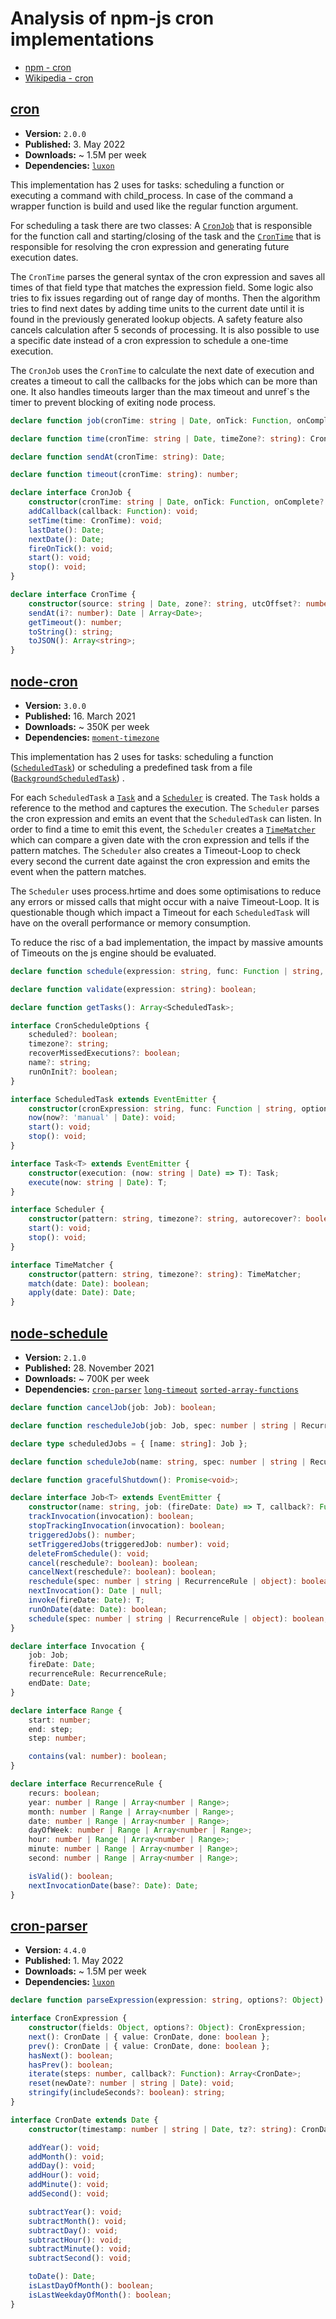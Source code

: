 # Analysis of npm-js cron implementations

- [npm - cron](https://www.npmjs.com/search?ranking=popularity&q=cron)
- [Wikipedia - cron](https://en.wikipedia.org/wiki/Cron)

## [cron](https://www.npmjs.com/package/cron)

- **Version:** `2.0.0`
- **Published:** 3. May 2022
- **Downloads:** ~ 1.5M per week
- **Dependencies:**
  [`luxon`](https://www.npmjs.com/package/luxon)

This implementation has 2 uses for tasks: scheduling a function or executing a command with child_process.
In case of the command a wrapper function is build and used like the regular function argument.

For scheduling a task there are two classes: A [`CronJob`](https://github.com/kelektiv/node-cron/blob/master/lib/job.js)
that is responsible for the function call and starting/closing of the task and the
[`CronTime`](https://github.com/kelektiv/node-cron/blob/master/lib/time.js) that is responsible for resolving the cron
expression and generating future execution dates.

The `CronTime` parses the general syntax of the cron expression and saves all times of that field type
that matches the expression field. Some logic also tries to fix issues regarding out of range day of months.
Then the algorithm tries to find next dates by adding time units to the current date until it is found in the
previously generated lookup objects. A safety feature also cancels calculation after 5 seconds of processing.
It is also possible to use a specific date instead of a cron expression to schedule a one-time execution.

The `CronJob` uses the `CronTime` to calculate the next date of execution and creates a timeout to call the callbacks
for the jobs which can be more than one. It also handles timeouts larger than the max timeout and unref`s the timer
to prevent blocking of exiting node process.

```ts
declare function job(cronTime: string | Date, onTick: Function, onComplete?: Function, startNow?: boolean, timeZone?: string, context?: any, runOnInit?: boolean, utcOffset?: number, unrefTimeout?: boolean): CronJob;

declare function time(cronTime: string | Date, timeZone?: string): CronTime;

declare function sendAt(cronTime: string): Date;

declare function timeout(cronTime: string): number;

declare interface CronJob {
    constructor(cronTime: string | Date, onTick: Function, onComplete?: Function, startNow?: boolean, timeZone?: string, context?: any, runOnInit?: boolean, utcOffset?: number, unrefTimeout?: boolean): CronJob;
    addCallback(callback: Function): void;
    setTime(time: CronTime): void;
    lastDate(): Date;
    nextDate(): Date;
    fireOnTick(): void;
    start(): void;
    stop(): void;
}

declare interface CronTime {
    constructor(source: string | Date, zone?: string, utcOffset?: number): CronTime;
    sendAt(i?: number): Date | Array<Date>;
    getTimeout(): number;
    toString(): string;
    toJSON(): Array<string>;
}
```

## [node-cron](https://www.npmjs.com/package/node-cron)

- **Version:** `3.0.0`
- **Published:** 16. March 2021
- **Downloads:** ~ 350K per week
- **Dependencies:**
  [`moment-timezone`](https://www.npmjs.com/package/moment-timezone)

This implementation has 2 uses for tasks: scheduling a function
([`ScheduledTask`](https://github.com/node-cron/node-cron/blob/master/src/scheduled-task.js))
or scheduling a predefined task from a file
([`BackgroundScheduledTask`](https://github.com/node-cron/node-cron/blob/master/src/background-scheduled-task/index.js))
.

For each `ScheduledTask` a [`Task`](https://github.com/node-cron/node-cron/blob/master/src/task.js)
and a [`Scheduler`](https://github.com/node-cron/node-cron/blob/master/src/scheduler.js) is created.
The `Task` holds a reference to the method and captures the execution.
The `Scheduler` parses the cron expression and emits an event that the `ScheduledTask` can listen.
In order to find a time to emit this event, the `Scheduler` creates a
[`TimeMatcher`](https://github.com/node-cron/node-cron/blob/master/src/time-matcher.js) which can compare a given date
with the cron expression and tells if the pattern matches. The `Scheduler` also creates a Timeout-Loop to check every
second the current date against the cron expression and emits the event when the pattern matches.

The `Scheduler` uses process.hrtime and does some optimisations to reduce any errors or missed calls that might occur
with a naive Timeout-Loop. It is questionable though which impact a Timeout for each `ScheduledTask` will have on the
overall performance or memory consumption.

To reduce the risc of a bad implementation, the impact by massive amounts of Timeouts on the js engine
should be evaluated.

```ts
declare function schedule(expression: string, func: Function | string, options?: CronScheduleOptions): ScheduledTask;

declare function validate(expression: string): boolean;

declare function getTasks(): Array<ScheduledTask>;

interface CronScheduleOptions {
    scheduled?: boolean;
    timezone?: string;
    recoverMissedExecutions?: boolean;
    name?: string;
    runOnInit?: boolean;
}

interface ScheduledTask extends EventEmitter {
    constructor(cronExpression: string, func: Function | string, options?: CronScheduleOptions): ScheduledTask;
    now(now?: 'manual' | Date): void;
    start(): void;
    stop(): void;
}

interface Task<T> extends EventEmitter {
    constructor(execution: (now: string | Date) => T): Task;
    execute(now: string | Date): T;
}

interface Scheduler {
    constructor(pattern: string, timezone?: string, autorecover?: boolean): Scheduler;
    start(): void;
    stop(): void;
}

interface TimeMatcher {
    constructor(pattern: string, timezone?: string): TimeMatcher;
    match(date: Date): boolean;
    apply(date: Date): Date;
}
```

## [node-schedule](https://www.npmjs.com/package/node-schedule)

- **Version:** `2.1.0`
- **Published:** 28. November 2021
- **Downloads:** ~ 700K per week
- **Dependencies:**
  [`cron-parser`](https://www.npmjs.com/package/cron-parser)
  [`long-timeout`](https://www.npmjs.com/package/long-timeout)
  [`sorted-array-functions`](https://www.npmjs.com/package/sorted-array-functions)

```ts
declare function cancelJob(job: Job): boolean;

declare function rescheduleJob(job: Job, spec: number | string | RecurrenceRule | object): Job;

declare type scheduledJobs = { [name: string]: Job };

declare function scheduleJob(name: string, spec: number | string | RecurrenceRule | object, method: Function, callback?: Function): Job;

declare function gracefulShutdown(): Promise<void>;

declare interface Job<T> extends EventEmitter {
    constructor(name: string, job: (fireDate: Date) => T, callback?: Function): Job;
    trackInvocation(invocation): boolean;
    stopTrackingInvocation(invocation): boolean;
    triggeredJobs(): number;
    setTriggeredJobs(triggeredJob: number): void;
    deleteFromSchedule(): void;
    cancel(reschedule?: boolean): boolean;
    cancelNext(reschedule?: boolean): boolean;
    reschedule(spec: number | string | RecurrenceRule | object): boolean;
    nextInvocation(): Date | null;
    invoke(fireDate: Date): T;
    runOnDate(date: Date): boolean;
    schedule(spec: number | string | RecurrenceRule | object): boolean;
}

declare interface Invocation {
    job: Job;
    fireDate: Date;
    recurrenceRule: RecurrenceRule;
    endDate: Date;
}

declare interface Range {
    start: number;
    end: step;
    step: number;

    contains(val: number): boolean;
}

declare interface RecurrenceRule {
    recurs: boolean;
    year: number | Range | Array<number | Range>;
    month: number | Range | Array<number | Range>;
    date: number | Range | Array<number | Range>;
    dayOfWeek: number | Range | Array<number | Range>;
    hour: number | Range | Array<number | Range>;
    minute: number | Range | Array<number | Range>;
    second: number | Range | Array<number | Range>;

    isValid(): boolean;
    nextInvocationDate(base?: Date): Date;
}
```

## [cron-parser](https://www.npmjs.com/package/cron-parser)

- **Version:** `4.4.0`
- **Published:** 1. May 2022
- **Downloads:** ~ 1.5M per week
- **Dependencies:**
  [`luxon`](https://www.npmjs.com/package/luxon)

```ts
declare function parseExpression(expression: string, options?: Object): CronExpression;

interface CronExpression {
    constructor(fields: Object, options?: Object): CronExpression;
    next(): CronDate | { value: CronDate, done: boolean };
    prev(): CronDate | { value: CronDate, done: boolean };
    hasNext(): boolean;
    hasPrev(): boolean;
    iterate(steps: number, callback?: Function): Array<CronDate>;
    reset(newDate?: number | string | Date): void;
    stringify(includeSeconds?: boolean): string;
}

interface CronDate extends Date {
    constructor(timestamp: number | string | Date, tz?: string): CronDate;

    addYear(): void;
    addMonth(): void;
    addDay(): void;
    addHour(): void;
    addMinute(): void;
    addSecond(): void;

    subtractYear(): void;
    subtractMonth(): void;
    subtractDay(): void;
    subtractHour(): void;
    subtractMinute(): void;
    subtractSecond(): void;

    toDate(): Date;
    isLastDayOfMonth(): boolean;
    isLastWeekdayOfMonth(): boolean;
}
```
